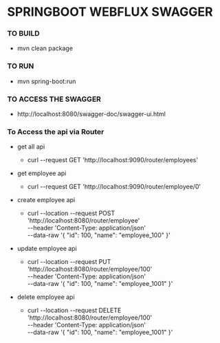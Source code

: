 # SPRINGBOOT WEBFLUX SWAGGER 

### TO BUILD 
* mvn clean package

### TO RUN 
* mvn spring-boot:run 

### TO ACCESS THE SWAGGER 
* http://localhost:8080/swagger-doc/swagger-ui.html

### To Access the api via Router 
* get all api 
  * curl --request GET 'http://localhost:9090/router/employees'

* get employee api 
  * curl --request GET 'http://localhost:9090/router/employee/0'

* create employee api 
  * curl --location --request POST 'http://localhost:8080/router/employee' \
    --header 'Content-Type: application/json' \
    --data-raw '{
    "id": 100,
    "name": "employee_100"
    }'
* update employee api 
  * curl --location --request PUT 'http://localhost:8080/router/employee/100' \
     --header 'Content-Type: application/json' \
     --data-raw '{
     "id": 100,
     "name": "employee_1001"
     }'

* delete employee api 
  *   curl --location --request DELETE 'http://localhost:8080/router/employee/100' \
      --header 'Content-Type: application/json' \
      --data-raw '{
      "id": 100,
      "name": "employee_1001"
      }'
